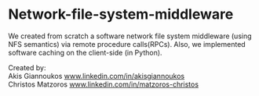 # Network-file-system-middleware
We created from scratch a software network file system middleware (using NFS semantics) via remote procedure calls(RPCs). Also, we implemented software caching on the client-side (in Python).

Created by:
<br />
Akis Giannoukos  www.linkedin.com/in/akisgiannoukos
<br />
Christos Matzoros   www.linkedin.com/in/matzoros-christos

